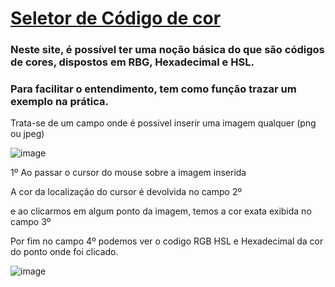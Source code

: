 <div>
<h1><a href="https://felpsilva.github.io/Projeto-seletor-de-codigo-de-cor/">Seletor de Código de  cor</a></h1>

<h3>Neste site, é possível ter uma noção básica do que são códigos de cores, dispostos em RBG, Hexadecimal e HSL.</h3>
<h3>Para facilitar o entendimento, tem como função trazar um exemplo na prática.</h3>


<p>Trata-se de um campo onde é possivel inserir uma imagem qualquer (png ou jpeg)</p>

![image](https://user-images.githubusercontent.com/93503496/178585329-8d50c6ce-eda8-4c65-88f3-1f17d298a8e6.png)

<p>1º Ao passar o cursor do mouse sobre a imagem inserida</p>
<p>A cor da localização do cursor é devolvida no campo 2º</p>
<p>e ao clicarmos em algum ponto da imagem, temos a cor exata exibida no campo 3º </p>
<p>Por fim no campo 4º podemos ver o codigo RGB HSL e Hexadecimal da cor do ponto onde foi clicado.</p>

![image](https://user-images.githubusercontent.com/93503496/178583935-4da7363c-382f-44d2-91af-d7c492c9afdc.png)

</div>

